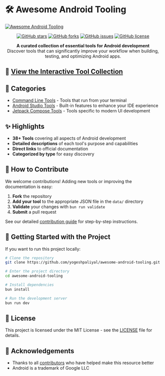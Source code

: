 # 🛠️ Awesome Android Tooling

[![Awesome Android Tooling](https://github.com/user-attachments/assets/11b701fa-6c81-4bcb-bc41-1954f8f88b2a)](https://github.yogeshpaliyal.com/awesome-android-tooling/)


<p align="center">
  <a href="https://github.com/yogeshpaliyal/awesome-android-tooling/stargazers"><img alt="GitHub stars" src="https://img.shields.io/github/stars/yogeshpaliyal/awesome-android-tooling?style=for-the-badge"></a>
  <a href="https://github.com/yogeshpaliyal/awesome-android-tooling/network"><img alt="GitHub forks" src="https://img.shields.io/github/forks/yogeshpaliyal/awesome-android-tooling?style=for-the-badge"></a>
  <a href="https://github.com/yogeshpaliyal/awesome-android-tooling/issues"><img alt="GitHub issues" src="https://img.shields.io/github/issues/yogeshpaliyal/awesome-android-tooling?style=for-the-badge"></a>
  <a href="https://github.com/yogeshpaliyal/awesome-android-tooling/blob/main/LICENSE"><img alt="GitHub license" src="https://img.shields.io/github/license/yogeshpaliyal/awesome-android-tooling?style=for-the-badge"></a>
</p>

<p align="center">
  <b>A curated collection of essential tools for Android development</b><br>
  Discover tools that can significantly improve your workflow when building, testing, and optimizing Android apps.
</p>

## 🌟 [View the Interactive Tool Collection](https://yogeshpaliyal.github.io/awesome-android-tooling/)

## 📑 Categories


- [Command Line Tools](https://github.yogeshpaliyal.com/awesome-android-tooling/?tag=command-line) - Tools that run from your terminal
- [Android Studio Tools](https://github.yogeshpaliyal.com/awesome-android-tooling/?tag=android-studio) - Built-in features to enhance your IDE experience
- [Jetpack Compose Tools](https://github.yogeshpaliyal.com/awesome-android-tooling/?tag=jetpack-compose) - Tools specific to modern UI development

## ✨ Highlights

- **38+ Tools** covering all aspects of Android development
- **Detailed descriptions** of each tool's purpose and capabilities
- **Direct links** to official documentation
- **Categorized by type** for easy discovery


## 🤝 How to Contribute

We welcome contributions! Adding new tools or improving the documentation is easy:

1. **Fork** the repository
2. **Add your tool** to the appropriate JSON file in the `data/` directory
3. **Validate** your changes with `bun run validate`
4. **Submit** a pull request

See our detailed [contribution guide](CONTRIBUTING.md) for step-by-step instructions.

## 🚀 Getting Started with the Project

If you want to run this project locally:

```bash
# Clone the repository
git clone https://github.com/yogeshpaliyal/awesome-android-tooling.git

# Enter the project directory
cd awesome-android-tooling

# Install dependencies
bun install

# Run the development server
bun run dev
```

## 📄 License

This project is licensed under the MIT License - see the [LICENSE](LICENSE) file for details.

## 🙏 Acknowledgements

- Thanks to all [contributors](https://github.com/yogeshpaliyal/awesome-android-tooling/graphs/contributors) who have helped make this resource better
- Android is a trademark of Google LLC

